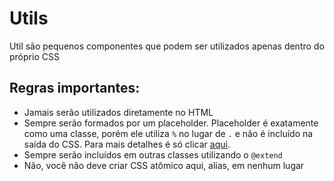 # Utils

Util são pequenos componentes que podem ser utilizados apenas dentro do próprio CSS

## Regras importantes:

- Jamais serão utilizados diretamente no HTML
- Sempre serão formados por um placeholder. Placeholder é exatamente como uma classe, porém ele utiliza `%` no lugar de `.` e não é incluído na saída do CSS. Para mais detalhes é só clicar [aqui](https://sass-lang.com/documentation/style-rules/placeholder-selectors).
- Sempre serão incluídos em outras classes utilizando o `@extend`
- Não, você não deve criar CSS atômico aqui, alias, em nenhum lugar